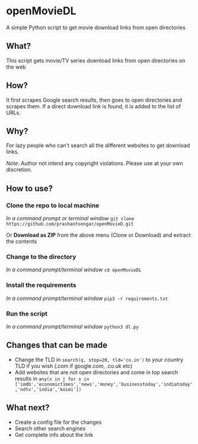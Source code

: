 # openMovieDL
A simple Python script to get movie download links from open directories

## What?
This script gets movie/TV series download links from open directories on the web

## How?
It first scrapes Google search results, then goes to open directories and scrapes them.
If a direct download link is found, it is added to the list of URLs. 

## Why?
For lazy people who can't search all the different websites to get download links.

*Note*: Author not intend any copyright violations. Please use at your own discretion.


## How to use?

### Clone the repo to local machine 
*In a command prompt or terminal window*
`git clone https://github.com/prashantsengar/openMovieD.git`

Or **Download as ZIP** from the above menu (Clone or Download) and extract the contents

### Change to the directory 
*In a command prompt/terminal window*
`cd openMovieDL`


### Install the requirements 
*In a command prompt/terminal window*
`pip3 -r requirements.txt`

### Run the script 
*In a command prompt/terminal window*
`python3 dl.py`


## Changes that can be made
- Change the TLD in `search(q, stop=20, tld='co.in')` to your country TLD if you wish (.com if google.com, .co.uk etc)
- Add websites that are not open directories and come in top search results in `any(x in j for x in ['imdb','economictimes','news','money','businesstoday','indiatoday','ndtv','india','koimi'])`

## What next?
- Create a config file for the changes
- Search other search engines
- Get complete info about the link


